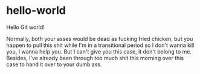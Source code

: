 # hello-world
Hello Git world!

<!-- start slipsum code -->

Normally, both your asses would be dead as fucking fried chicken, but you happen to pull this shit while I'm in a transitional period so I don't wanna kill you, I wanna help you. But I can't give you this case, it don't belong to me. Besides, I've already been through too much shit this morning over this case to hand it over to your dumb ass.

<!-- please do not remove this line -->

<div style="display:none;">
<a href="http://slipsum.com">lorem ipsum</a></div>
